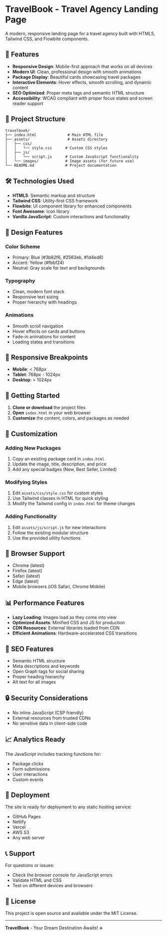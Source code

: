 # TravelBook - Travel Agency Landing Page

A modern, responsive landing page for a travel agency built with HTML5, Tailwind CSS, and Flowbite components.

## 🚀 Features

- **Responsive Design**: Mobile-first approach that works on all devices
- **Modern UI**: Clean, professional design with smooth animations
- **Package Display**: Beautiful cards showcasing travel packages
- **Interactive Elements**: Hover effects, smooth scrolling, and dynamic content
- **SEO Optimized**: Proper meta tags and semantic HTML structure
- **Accessibility**: WCAG compliant with proper focus states and screen reader support

## 📁 Project Structure

```
travelbook/
├── index.html              # Main HTML file
├── assets/                 # Assets directory
│   ├── css/
│   │   └── style.css      # Custom CSS styles
│   ├── js/
│   │   └── script.js      # Custom JavaScript functionality
│   └── images/            # Image assets (for future use)
└── README.md              # Project documentation
```

## 🛠️ Technologies Used

- **HTML5**: Semantic markup and structure
- **Tailwind CSS**: Utility-first CSS framework
- **Flowbite**: UI component library for enhanced components
- **Font Awesome**: Icon library
- **Vanilla JavaScript**: Custom interactions and functionality

## 🎨 Design Features

### Color Scheme
- Primary: Blue (#3b82f6, #2563eb, #1d4ed8)
- Accent: Yellow (#fbbf24)
- Neutral: Gray scale for text and backgrounds

### Typography
- Clean, modern font stack
- Responsive text sizing
- Proper hierarchy with headings

### Animations
- Smooth scroll navigation
- Hover effects on cards and buttons
- Fade-in animations for content
- Loading states and transitions

## 📱 Responsive Breakpoints

- **Mobile**: < 768px
- **Tablet**: 768px - 1024px
- **Desktop**: > 1024px

## 🚀 Getting Started

1. **Clone or download** the project files
2. **Open** `index.html` in your web browser
3. **Customize** the content, colors, and packages as needed

## 📝 Customization

### Adding New Packages
1. Copy an existing package card in `index.html`
2. Update the image, title, description, and price
3. Add any special badges (New, Best Seller, Limited)

### Modifying Styles
1. Edit `assets/css/style.css` for custom styles
2. Use Tailwind classes in HTML for quick styling
3. Modify the Tailwind config in `index.html` for theme changes

### Adding Functionality
1. Edit `assets/js/script.js` for new interactions
2. Follow the existing modular structure
3. Use the provided utility functions

## 🔧 Browser Support

- Chrome (latest)
- Firefox (latest)
- Safari (latest)
- Edge (latest)
- Mobile browsers (iOS Safari, Chrome Mobile)

## 📊 Performance Features

- **Lazy Loading**: Images load as they come into view
- **Optimized Assets**: Minified CSS and JS for production
- **CDN Resources**: External libraries loaded from CDN
- **Efficient Animations**: Hardware-accelerated CSS transitions

## 🎯 SEO Features

- Semantic HTML structure
- Meta descriptions and keywords
- Open Graph tags for social sharing
- Proper heading hierarchy
- Alt text for all images

## 🔒 Security Considerations

- No inline JavaScript (CSP friendly)
- External resources from trusted CDNs
- No sensitive data in client-side code

## 📈 Analytics Ready

The JavaScript includes tracking functions for:
- Package clicks
- Form submissions
- User interactions
- Custom events

## 🚀 Deployment

The site is ready for deployment to any static hosting service:
- GitHub Pages
- Netlify
- Vercel
- AWS S3
- Any web server

## 📞 Support

For questions or issues:
- Check the browser console for JavaScript errors
- Validate HTML and CSS
- Test on different devices and browsers

## 📄 License

This project is open source and available under the MIT License.

---

**TravelBook** - Your Dream Destination Awaits! ✈️

